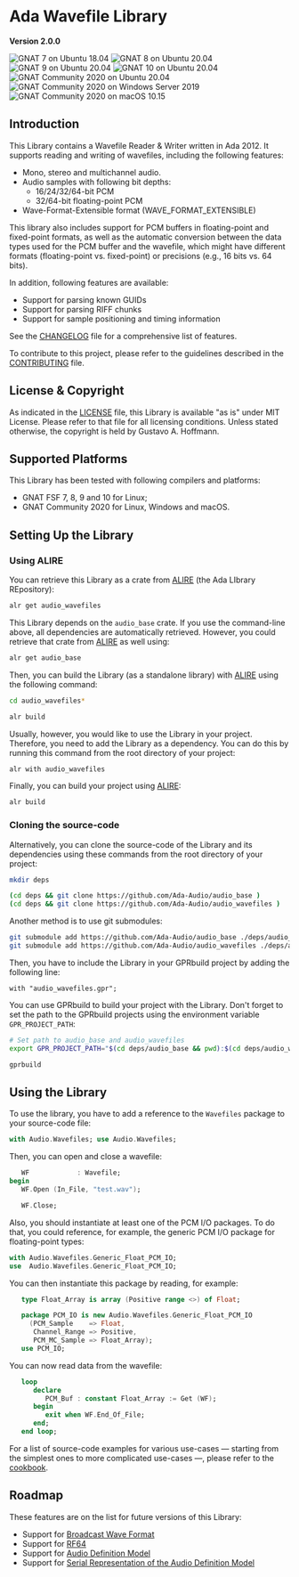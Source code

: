 Ada Wavefile Library
====================

**Version 2.0.0**

![GNAT 7 on Ubuntu 18.04](https://github.com/Ada-Audio/wavefiles/workflows/GNAT%207%20on%20Ubuntu%2018.04/badge.svg)
![GNAT 8 on Ubuntu 20.04](https://github.com/Ada-Audio/wavefiles/workflows/GNAT%208%20on%20Ubuntu%2020.04/badge.svg)
![GNAT 9 on Ubuntu 20.04](https://github.com/Ada-Audio/wavefiles/workflows/GNAT%209%20on%20Ubuntu%2020.04/badge.svg)
![GNAT 10 on Ubuntu 20.04](https://github.com/Ada-Audio/wavefiles/workflows/GNAT%2010%20on%20Ubuntu%2020.04/badge.svg)
![GNAT Community 2020 on Ubuntu 20.04](https://github.com/Ada-Audio/wavefiles/workflows/GNAT%20Community%202020%20on%20Ubuntu%2020.04/badge.svg)
![GNAT Community 2020 on Windows Server 2019](https://github.com/Ada-Audio/wavefiles/workflows/GNAT%20Community%202020%20on%20Windows%20Server%202019/badge.svg)
![GNAT Community 2020 on macOS 10.15](https://github.com/Ada-Audio/wavefiles/workflows/GNAT%20Community%202020%20on%20macOS%2010.15/badge.svg)


Introduction
------------

This Library contains a Wavefile Reader & Writer written in Ada 2012. It
supports reading and writing of wavefiles, including the following features:

- Mono, stereo and multichannel audio.
- Audio samples with following bit depths:
    - 16/24/32/64-bit PCM
    - 32/64-bit floating-point PCM
- Wave-Format-Extensible format (WAVE_FORMAT_EXTENSIBLE)

This library also includes support for PCM buffers in floating-point and
fixed-point formats, as well as the automatic conversion between the data types
used for the PCM buffer and the wavefile, which might have different formats
(floating-point vs. fixed-point) or precisions (e.g., 16 bits vs. 64 bits).

In addition, following features are available:

- Support for parsing known GUIDs
- Support for parsing RIFF chunks
- Support for sample positioning and timing information

See the [CHANGELOG](CHANGELOG.md) file for a comprehensive list of features.

To contribute to this project, please refer to the guidelines described in the
[CONTRIBUTING](CONTRIBUTING.md) file.


License & Copyright
-------------------

As indicated in the [LICENSE](LICENSE) file, this Library is available "as is"
under MIT License. Please refer to that file for all licensing conditions.
Unless stated otherwise, the copyright is held by Gustavo A. Hoffmann.


Supported Platforms
-------------------

This Library has been tested with following compilers and platforms:

- GNAT FSF 7, 8, 9 and 10 for Linux;
- GNAT Community 2020 for Linux, Windows and macOS.


Setting Up the Library
----------------------

### Using ALIRE

You can retrieve this Library as a crate from
[ALIRE](https://alire.ada.dev) (the Ada LIbrary REpository):

```sh
alr get audio_wavefiles
```

This Library depends on the `audio_base` crate. If you use the
command-line above, all dependencies are automatically retrieved. However,
you could retrieve that crate from [ALIRE](https://alire.ada.dev) as well
using:

```sh
alr get audio_base
```

Then, you can build the Library (as a standalone library) with
[ALIRE](https://alire.ada.dev) using the following command:

```sh
cd audio_wavefiles*

alr build
```

Usually, however, you would like to use the Library in your project. Therefore,
you need to add the Library as a dependency. You can do this by running this
command from the root directory of your project:

```sh
alr with audio_wavefiles
```

Finally, you can build your project using [ALIRE](https://alire.ada.dev):

```sh
alr build
```

### Cloning the source-code

Alternatively, you can clone the source-code of the Library and its
dependencies using these commands from the root directory of your project:

```sh
mkdir deps

(cd deps && git clone https://github.com/Ada-Audio/audio_base )
(cd deps && git clone https://github.com/Ada-Audio/audio_wavefiles )
```

Another method is to use git submodules:

```sh
git submodule add https://github.com/Ada-Audio/audio_base ./deps/audio_base
git submodule add https://github.com/Ada-Audio/audio_wavefiles ./deps/audio_wavefiles
```

Then, you have to include the Library in your GPRbuild project by adding
the following line:

```
with "audio_wavefiles.gpr";
```

You can use GPRbuild to build your project with the Library. Don't forget
to set the path to the GPRbuild projects using the environment variable
`GPR_PROJECT_PATH`:


```sh
# Set path to audio_base and audio_wavefiles
export GPR_PROJECT_PATH="$(cd deps/audio_base && pwd):$(cd deps/audio_wavefiles && pwd)"

gprbuild
```


Using the Library
-----------------

To use the library, you have to add a reference to the `Wavefiles` package to
your source-code file:

```ada
with Audio.Wavefiles; use Audio.Wavefiles;
```

Then, you can open and close a wavefile:

```ada
   WF            : Wavefile;
begin
   WF.Open (In_File, "test.wav");

   WF.Close;
```

Also, you should instantiate at least one of the PCM I/O packages. To do that,
you could reference, for example, the generic PCM I/O package for
floating-point types:

```ada
with Audio.Wavefiles.Generic_Float_PCM_IO;
use  Audio.Wavefiles.Generic_Float_PCM_IO;
```

You can then instantiate this package by reading, for example:

```ada
   type Float_Array is array (Positive range <>) of Float;

   package PCM_IO is new Audio.Wavefiles.Generic_Float_PCM_IO
     (PCM_Sample    => Float,
      Channel_Range => Positive,
      PCM_MC_Sample => Float_Array);
   use PCM_IO;
```

You can now read data from the wavefile:

```ada
   loop
      declare
         PCM_Buf : constant Float_Array := Get (WF);
      begin
         exit when WF.End_Of_File;
      end;
   end loop;
```

For a list of source-code examples for various use-cases — starting from the
simplest ones to more complicated use-cases —, please refer to the
[cookbook](cookbook/README.md).


Roadmap
-------

These features are on the list for future versions of this Library:

- Support for [Broadcast Wave Format](https://en.wikipedia.org/wiki/Broadcast_Wave_Format)
- Support for [RF64](https://en.wikipedia.org/wiki/RF64)
- Support for [Audio Definition Model](https://www.itu.int/rec/R-REC-BS.2076)
- Support for [Serial Representation of the Audio Definition Model](https://www.itu.int/rec/R-REC-BS.2125)
